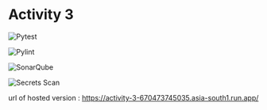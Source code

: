 # Activity 3

![Pytest](https://github.com/HiddenMachine3/activity_3/actions/workflows/pytest_tests.yml/badge.svg)

![Pylint](https://github.com/HiddenMachine3/activity_3/actions/workflows/pylint.yml/badge.svg)

![SonarQube](https://github.com/HiddenMachine3/activity_3/actions/workflows/sonarqube.yml/badge.svg)

![Secrets Scan](https://github.com/HiddenMachine3/activity_3/actions/workflows/secret_scan.yml/badge.svg)

url of hosted version : https://activity-3-670473745035.asia-south1.run.app/